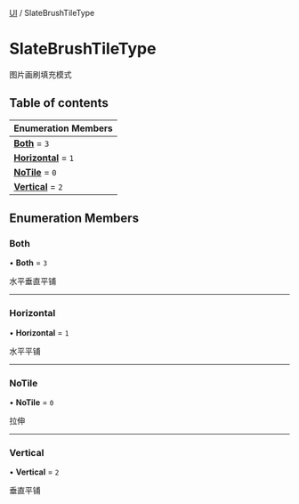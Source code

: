 [UI](../groups/Core.UI.md) / SlateBrushTileType

# SlateBrushTileType <Badge type="tip" text="Enumeration" /> <Score text="SlateBrushTileType" />

图片画刷填充模式

## Table of contents

| Enumeration Members |
| :-----|
| **[Both](mw.SlateBrushTileType.md#both)** = ``3`` <br> |
| **[Horizontal](mw.SlateBrushTileType.md#horizontal)** = ``1`` <br> |
| **[NoTile](mw.SlateBrushTileType.md#notile)** = ``0`` <br> |
| **[Vertical](mw.SlateBrushTileType.md#vertical)** = ``2`` <br> |

## Enumeration Members

### Both <Score text="Both" /> 

• **Both** = ``3``

水平垂直平铺

___

### Horizontal <Score text="Horizontal" /> 

• **Horizontal** = ``1``

水平平铺

___

### NoTile <Score text="NoTile" /> 

• **NoTile** = ``0``

拉伸

___

### Vertical <Score text="Vertical" /> 

• **Vertical** = ``2``

垂直平铺
